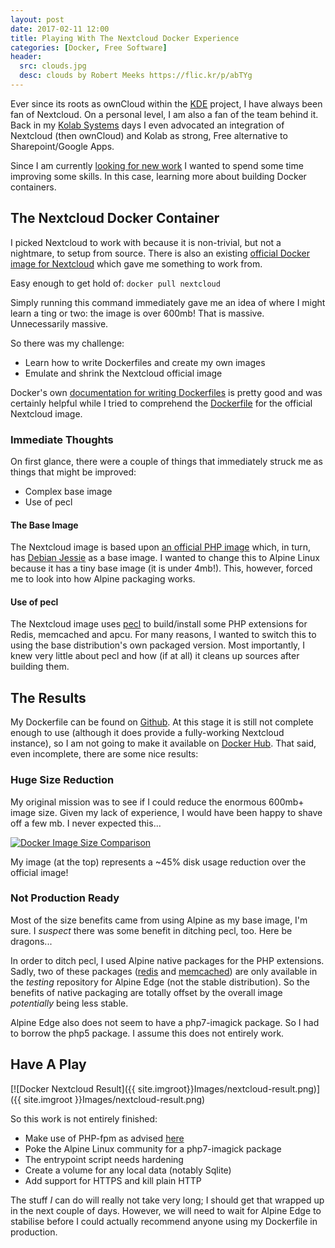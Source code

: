 ```yaml
---
layout: post
date: 2017-02-11 12:00
title: Playing With The Nextcloud Docker Experience
categories: [Docker, Free Software]
header:
  src: clouds.jpg
  desc: clouds by Robert Meeks https://flic.kr/p/abTYg
---
```

Ever since its roots as ownCloud within the [KDE](http://www.kde.org)
project, I have always been fan of Nextcloud. On a personal level, I
am also a fan of the team behind it. Back in my [Kolab
Systems](http://kolabsys.com) days I even advocated an integration of
Nextcloud (then ownCloud) and Kolab as strong, Free alternative to
Sharepoint/Google Apps.

Since I am currently [looking for new work](/hire/index.html) I wanted
to spend some time improving some skills. In this case, learning more
about building Docker containers.

## The Nextcloud Docker Container

I picked Nextcloud to work with because it is non-trivial, but not a
nightmare, to setup from source. There is also an existing [official
Docker image for Nextcloud](https://hub.docker.com/_/nextcloud/) which
gave me something to work from.

Easy enough to get hold of: ```docker pull nextcloud```

Simply running this command immediately gave me an idea of where I
might learn a ting or two: the image is over 600mb! That is
massive. Unnecessarily massive.

So there was my challenge:

- Learn how to write Dockerfiles and create my own images
- Emulate and shrink the Nextcloud official image

Docker's own [documentation for writing
Dockerfiles](https://docs.docker.com/engine/userguide/eng-image/dockerfile_best-practices/)
is pretty good and was certainly helpful while I tried to comprehend
the
[Dockerfile](https://github.com/nextcloud/docker/blob/master/11.0/apache/Dockerfile)
for the official Nextcloud image.

### Immediate Thoughts

On first glance, there were a couple of things that immediately struck
me as things that might be improved:

- Complex base image
- Use of pecl

#### The Base Image

The Nextcloud image is based upon [an official PHP
image](https://github.com/docker-library/php/blob/75854bb7e97d3e01c9b3597674450be43521e296/5.6/fpm/Dockerfile)
which, in turn, has [Debian Jessie](https://www.debian.org) as a base
image. I wanted to change this to Alpine Linux because it has a tiny
base image (it is under 4mb!). This, however, forced me to look into
how Alpine packaging works.

#### Use of pecl

The Nextcloud image uses [pecl](https://pecl.php.net) to build/install
some PHP extensions for Redis, memcached and apcu. For many reasons, I
wanted to switch this to using the base distribution's own packaged
version. Most importantly, I knew very little about pecl and how (if
at all) it cleans up sources after building them.

## The Results

My Dockerfile can be found on
[Github](https://github.com/therealpadams/nextcloud-docker/blob/master/Dockerfile). At
this stage it is still not complete enough to use (although it does
provide a fully-working Nextcloud instance), so I am not going to make
it available on [Docker Hub](https://hub.docker.com). That said, even
incomplete, there are some nice results:

### Huge Size Reduction

My original mission was to see if I could reduce the enormous 600mb+
image size. Given my lack of experience, I would have been happy to
shave off a few mb. I never expected this...

[![Docker Image Size Comparison](http://res.cloudinary.com/baggerspion/image/upload/v1486835095/Images/image-size.png)](http://res.cloudinary.com/baggerspion/image/upload/v1486835095/Images/image-size.png)

My image (at the top) represents a ~45% disk usage reduction over the
official image!

### Not Production Ready

Most of the size benefits came from using Alpine as my base image, I'm
sure. I *suspect* there was some benefit in ditching pecl, too. Here
be dragons...

In order to ditch pecl, I used Alpine native packages for the PHP
extensions. Sadly, two of these packages
([redis](https://pkgs.alpinelinux.org/package/edge/testing/x86_64/php7-redis)
and
[memcached](https://pkgs.alpinelinux.org/package/edge/testing/x86_64/php7-memcached))
are only available in the *testing* repository for Alpine Edge (not
the stable distribution). So the benefits of native packaging are
totally offset by the overall image *potentially* being less stable.

Alpine Edge also does not seem to have a php7-imagick package. So I
had to borrow the php5 package. I assume this does not entirely work.

## Have A Play

[![Docker Nextcloud Result]({{ site.imgroot}}Images/nextcloud-result.png)]({{ site.imgroot }}Images/nextcloud-result.png)

So this work is not entirely finished:

- Make use of PHP-fpm as advised [here](https://wiki.alpinelinux.org/wiki/Apache_with_php-fpm)
- Poke the Alpine Linux community for a php7-imagick package
- The entrypoint script needs hardening
- Create a volume for any local data (notably Sqlite)
- Add support for HTTPS and kill plain HTTP

The stuff *I* can do will really not take very long; I should get that
wrapped up in the next couple of days. However, we will need to wait
for Alpine Edge to stabilise before I could actually recommend anyone
using my Dockerfile in production.